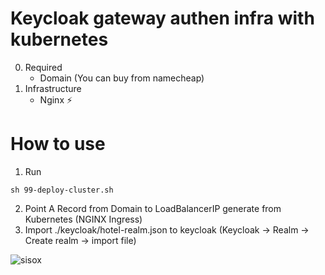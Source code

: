 # Keycloak gateway authen infra with kubernetes
0. Required
    - Domain (You can buy from namecheap)
1. Infrastructure
    - Nginx ⚡

# How to use
1. Run 
 ```
 sh 99-deploy-cluster.sh
```
2. Point A Record from Domain to LoadBalancerIP generate from Kubernetes (NGINX Ingress)
3. Import ./keycloak/hotel-realm.json to keycloak (Keycloak -> Realm -> Create realm -> import file)
  
![sisox](https://github.com/Cra5hs/stock-trading-infra/assets/5536388/6adc8d32-d762-42ca-8341-ba151d5e517d)
